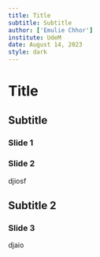 ```yaml
---
title: Title
subtitle: Subtitle
author: ['Emulie Chhor']
institute: UdeM
date: August 14, 2023
style: dark 
---
```


# Title

## Subtitle

### Slide 1


### Slide 2

djiosf

## Subtitle 2

### Slide 3

djaio
